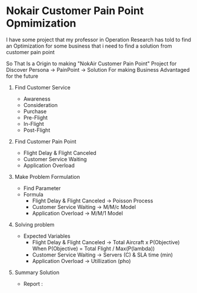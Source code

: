# Nokair Customer Pain Point Opmimization
  I have some project that my professor in Operation Research has told to find an Optimization for some business that i need to find a solution from customer pain point

  So That Is a Origin to making "NokAir Customer Pain Point" Project for Discover Persona -> PainPoint -> Solution For making Business Advantaged for the future
  
1. Find Customer Service
   * Awareness
   * Consideration
   * Purchase
   * Pre-Flight
   * In-Flight
   * Post-Flight

2. Find Customer Pain Point  
   * Flight Delay & Flight Canceled
   * Customer Service Waiting
   * Application Overload

3. Make Problem Formulation  
   * Find Parameter
   * Formula  
     * Flight Delay & Flight Canceled -> Poisson Process
     * Customer Service Waiting -> M/M/c Model
     * Application Overload -> M/M/1 Model

4. Solving problem  
   * Expected Variables  
       * Flight Delay & Flight Canceled -> Total Aircraft x P(Objective)  
         When P(Objective) = Total Flight / Max(P(lambda))
       * Customer Service Waiting -> Servers (C) & SLA time (min)
       * Application Overload -> Utillization (pho)

5. Summary Solution  
    * Report : 
